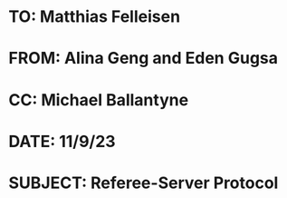 # TO: Matthias Felleisen
# FROM: Alina Geng and Eden Gugsa
# CC: Michael Ballantyne
# DATE: 11/9/23
# SUBJECT: Referee-Server Protocol


